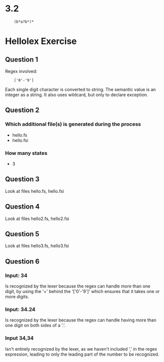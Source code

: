 # 3.2

```
    (b*a?b*)*
``` 

# Hellolex Exercise

## Question 1
Regex involved: 
```
    ['0'-'9']
```
Each single digit character is converted to string. The semantic value is an integer as a string. 
It also uses wildcard, but only to declare exception.

## Question 2
### Which additional file(s) is generated during the process
* hello.fs
* hello.fsi
### How many states
* 3

## Question 3
Look at files hello.fs, hello.fsi

## Question 4
Look at files hello2.fs, hello2.fsi

## Question 5
Look at files hello3.fs, hello3.fsi

## Question 6
### Input: 34
Is recognized by the lexer because the regex can handle more than one digit, by using the '+' behind the '['0'-'9']' which ensures that it takes one or more digits. 

### Input: 34.24
Is recognized by the lexer because the regex can handle having more than one digit on both sides of a '.'.
### Input 34,34
Isn't entirely recognized by the lexer, as we haven't included ',' in the regex expression, leading to only the leading part of the number to be recognized. 


